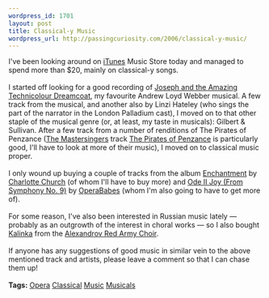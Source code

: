 ```yaml
--- 
wordpress_id: 1701
layout: post
title: Classical-y Music
wordpress_url: http://passingcuriosity.com/2006/classical-y-music/
---
```

I've been looking around on <a href="http://www.apple.com/itunes/">iTunes</a> Music Store today and managed to spend more than $20, mainly on classical-y songs.<br /><br />I started off looking for a good recording of <a class="title" href="http://phobos.apple.com/WebObjects/MZStore.woa/wa/viewAlbum?id=83866283&s=143460">Joseph and the Amazing Technicolour Dreamcoat</a>, my favourite Andrew Loyd Webber musical. A few track from the musical, and another also by <span class="author">Linzi Hateley</span> (who sings the part of the narrator in the <span class="author">London Palladium</span> cast), I moved on to that other staple of the musical genre (or, at least, my taste in musicals): Gilbert & Sullivan. After a few track from a number of renditions of <span class="title">The Pirates of Penzance</span> (<a class="author" href="http://phobos.apple.com/WebObjects/MZStore.woa/wa/viewArtist?id=61645243">The Mastersingers</a> track <a class="title" href="http://phobos.apple.com/WebObjects/MZStore.woa/wa/viewAlbum?playlistId=61647909&s=143460&i=61647293">The Pirates of Penzance</a> is particularly good, I'll have to look at more of their music), I moved on to classical music proper.<br /><br />I only wound up buying a couple of tracks from the album <a href="http://phobos.apple.com/WebObjects/MZStore.woa/wa/viewAlbum?id=54419680&s=143460">Enchantment</a> by <a class="author" href="http://phobos.apple.com/WebObjects/MZStore.woa/wa/viewArtist?id=571040">Charlotte Church</a> (of whom I'll have to buy more) and <a class="title" href="http://phobos.apple.com/WebObjects/MZStore.woa/wa/viewAlbum?playlistId=55316539&s=143460&i=59326867">Ode II Joy (From Symphony No. 9)</a> by <a class="author" href="http://phobos.apple.com/WebObjects/MZStore.woa/wa/viewArtist?id=1321632">OperaBabes</a> (whom I'm also going to have to get more of).<br /><br />For some reason, I've also been interested in Russian music lately &mdash; probably as an outgrowth of the interest in choral works &mdash; so I also bought <a class="title" href="http://phobos.apple.com/WebObjects/MZStore.woa/wa/viewAlbum?playlistId=78601787&s=143460&i=78601121">Kalinka</a> from the <a class="author" href="http://phobos.apple.com/WebObjects/MZStore.woa/wa/viewArtist?id=73040033">Alexandrov Red Army Choir</a>.<br /><br />If anyone has any suggestions of good music in similar vein to the above mentioned track and artists, please leave a comment so that I can chase them up!<br /><br /><span class="tags"><strong>Tags:</strong> <a href="http://del.icio.us/thsutton/opera">Opera</a> <a href="http://del.icio.us/thsutton/classical">Classical</a> <a href="http://del.icio.us/thsutton/music">Music</a> <a href="http://del.icio.us/thsutton/musicals">Musicals</a></span>
